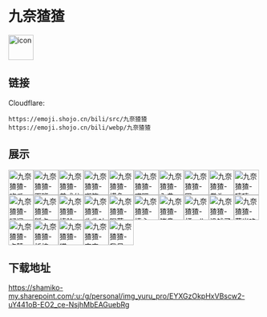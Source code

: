 # 九奈猹猹
<img src="https://emoji.shojo.cn/bili/src/九奈猹猹/icon.png" width="50" height="50" alt="icon">

## 链接
Cloudflare:
```
https://emoji.shojo.cn/bili/src/九奈猹猹
https://emoji.shojo.cn/bili/webp/九奈猹猹
```
## 展示
<img src="https://emoji.shojo.cn/bili/src/九奈猹猹/九奈猹猹-吃瓜.png" width="50" height="50" alt="九奈猹猹-吃瓜"><img src="https://emoji.shojo.cn/bili/src/九奈猹猹/九奈猹猹-下班.png" width="50" height="50" alt="九奈猹猹-下班"><img src="https://emoji.shojo.cn/bili/src/九奈猹猹/九奈猹猹-差成分.png" width="50" height="50" alt="九奈猹猹-差成分"><img src="https://emoji.shojo.cn/bili/src/九奈猹猹/九奈猹猹-嘲笑.png" width="50" height="50" alt="九奈猹猹-嘲笑"><img src="https://emoji.shojo.cn/bili/src/九奈猹猹/九奈猹猹-摸鱼.png" width="50" height="50" alt="九奈猹猹-摸鱼"><img src="https://emoji.shojo.cn/bili/src/九奈猹猹/九奈猹猹-哎嘿.png" width="50" height="50" alt="九奈猹猹-哎嘿"><img src="https://emoji.shojo.cn/bili/src/九奈猹猹/九奈猹猹-入典.png" width="50" height="50" alt="九奈猹猹-入典"><img src="https://emoji.shojo.cn/bili/src/九奈猹猹/九奈猹猹-困.png" width="50" height="50" alt="九奈猹猹-困"><img src="https://emoji.shojo.cn/bili/src/九奈猹猹/九奈猹猹-拳头.png" width="50" height="50" alt="九奈猹猹-拳头"><img src="https://emoji.shojo.cn/bili/src/九奈猹猹/九奈猹猹-嘻嘻.png" width="50" height="50" alt="九奈猹猹-嘻嘻"><img src="https://emoji.shojo.cn/bili/src/九奈猹猹/九奈猹猹-疑问.png" width="50" height="50" alt="九奈猹猹-疑问"><img src="https://emoji.shojo.cn/bili/src/九奈猹猹/九奈猹猹-掰点.png" width="50" height="50" alt="九奈猹猹-掰点"><img src="https://emoji.shojo.cn/bili/src/九奈猹猹/九奈猹猹-捧脸.png" width="50" height="50" alt="九奈猹猹-捧脸"><img src="https://emoji.shojo.cn/bili/src/九奈猹猹/九奈猹猹-收收味儿.png" width="50" height="50" alt="九奈猹猹-收收味儿"><img src="https://emoji.shojo.cn/bili/src/九奈猹猹/九奈猹猹-喝茶.png" width="50" height="50" alt="九奈猹猹-喝茶"><img src="https://emoji.shojo.cn/bili/src/九奈猹猹/九奈猹猹-捧心.png" width="50" height="50" alt="九奈猹猹-捧心"><img src="https://emoji.shojo.cn/bili/src/九奈猹猹/九奈猹猹-猪鼻.png" width="50" height="50" alt="九奈猹猹-猪鼻"><img src="https://emoji.shojo.cn/bili/src/九奈猹猹/九奈猹猹-打call.png" width="50" height="50" alt="九奈猹猹-打call"><img src="https://emoji.shojo.cn/bili/src/九奈猹猹/九奈猹猹-没钱了.png" width="50" height="50" alt="九奈猹猹-没钱了"><img src="https://emoji.shojo.cn/bili/src/九奈猹猹/九奈猹猹-苞米咯.png" width="50" height="50" alt="九奈猹猹-苞米咯"><img src="https://emoji.shojo.cn/bili/src/九奈猹猹/九奈猹猹-点赞.png" width="50" height="50" alt="九奈猹猹-点赞"><img src="https://emoji.shojo.cn/bili/src/九奈猹猹/九奈猹猹-祈祷.png" width="50" height="50" alt="九奈猹猹-祈祷"><img src="https://emoji.shojo.cn/bili/src/九奈猹猹/九奈猹猹-蝶.png" width="50" height="50" alt="九奈猹猹-蝶"><img src="https://emoji.shojo.cn/bili/src/九奈猹猹/九奈猹猹-宇宙.png" width="50" height="50" alt="九奈猹猹-宇宙"><img src="https://emoji.shojo.cn/bili/src/九奈猹猹/九奈猹猹-我尺.png" width="50" height="50" alt="九奈猹猹-我尺">

## 下载地址

https://shamiko-my.sharepoint.com/:u:/g/personal/img_yuru_pro/EYXGzOkpHxVBscw2-uY441oB-EO2_ce-NsjhMbEAGuebRg